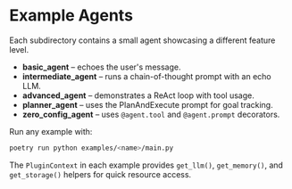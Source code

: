 # Example Agents

Each subdirectory contains a small agent showcasing a different feature level.

- **basic_agent** – echoes the user's message.
- **intermediate_agent** – runs a chain-of-thought prompt with an echo LLM.
- **advanced_agent** – demonstrates a ReAct loop with tool usage.
- **planner_agent** – uses the PlanAndExecute prompt for goal tracking.
- **zero_config_agent** – uses `@agent.tool` and `@agent.prompt` decorators.

Run any example with:

```bash
poetry run python examples/<name>/main.py
```

The `PluginContext` in each example provides `get_llm()`, `get_memory()`, and `get_storage()` helpers for quick resource access.
